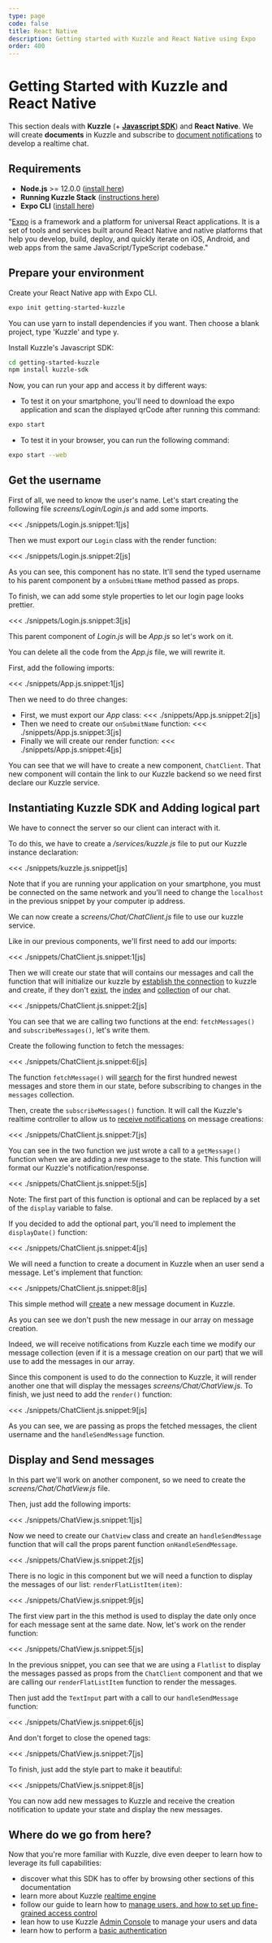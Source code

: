 ```yaml
---
type: page
code: false
title: React Native
description: Getting started with Kuzzle and React Native using Expo
order: 400
---
```



# Getting Started with Kuzzle and React Native

This section deals with **Kuzzle** (+ [**Javascript SDK**](/sdk/js/7/)) and **React Native**. We will create **documents** in Kuzzle and subscribe to [document notifications](/sdk/js/7/essentials/realtime-notifications/#document-messages) to develop a realtime chat.


## Requirements

- **Node.js** >= 12.0.0 ([install here](https://nodejs.org/en/download/))
- **Running Kuzzle Stack** ([instructions here](/core/2/guides/getting-started/running-kuzzle/))
- **Expo CLI** ([install here](https://docs.expo.io/versions/v36.0.0/get-started/installation/))

"[Expo](https://docs.expo.io/versions/latest/) is a framework and a platform for universal React applications. It is a set of tools and services built around React Native and native platforms that help you develop, build, deploy, and quickly iterate on iOS, Android, and web apps from the same JavaScript/TypeScript codebase."

## Prepare your environment

Create your React Native app with Expo CLI.
```bash
expo init getting-started-kuzzle
```
You can use yarn to install dependencies if you want.
Then choose a blank project, type 'Kuzzle' and type y.

Install Kuzzle's Javascript SDK: 
```bash
cd getting-started-kuzzle
npm install kuzzle-sdk
```

Now, you can run your app and access it by different ways:

  - To test it on your smartphone, you'll need to download the 
  expo application and scan the displayed qrCode after running this command:
  ```bash
  expo start
  ```
  - To test it in your browser, you can run the following command:
  ```bash
  expo start --web
  ```

## Get the username
First of all, we need to know the user's name.
Let's start creating the following file _screens/Login/Login.js_ and add some imports.

<<< ./snippets/Login.js.snippet:1[js]

Then we must export our `Login` class with the render function:

<<< ./snippets/Login.js.snippet:2[js]

As you can see, this component has no state. It'll send the typed username
to his parent component by a `onSubmitName` method passed as props.

To finish, we can add some style properties to let our login page looks prettier.

<<< ./snippets/Login.js.snippet:3[js]

This parent component of _Login.js_ will be _App.js_ so let's work on it. 

You can delete all the code from the _App.js_ file, we will rewrite it.

First, add the following imports:

<<< ./snippets/App.js.snippet:1[js]

Then we need to do three changes:
  - First, we must export our *App* class:
<<< ./snippets/App.js.snippet:2[js]
  - Then we need to create our `onSubmitName` function:
<<< ./snippets/App.js.snippet:3[js]
  - Finally we will create our render function:
<<< ./snippets/App.js.snippet:4[js]

You can see that we will have to create a new component, `ChatClient`.
That new component will contain the link to our Kuzzle backend so we need first declare our Kuzzle service.


## Instantiating Kuzzle SDK and Adding logical part

We have to connect the server so our client can interact with it.

To do this, we have to create a _/services/kuzzle.js_ file to put our Kuzzle instance declaration:

<<< ./snippets/kuzzle.js.snippet[js]

Note that if you are running your application on your smartphone, you must be connected on the same network and you'll need to change the `localhost` in the previous snippet by your computer ip address.

We can now create a _screens/Chat/ChatClient.js_ file to use our kuzzle service.

Like in our previous components, we'll first need to add our imports:

<<< ./snippets/ChatClient.js.snippet:1[js]

Then we will create our state that will contains our messages and call the function that will initialize our kuzzle by [establish the connection](/sdk/js/7/core-classes/kuzzle/connect/) to kuzzle and create, if they don't [exist](sdk/js/7/controllers/index/exists/), the [index](sdk/js/6/controllers/index/create/) and [collection](sdk/js/7/controllers/collection/create/) of our chat. 

<<< ./snippets/ChatClient.js.snippet:2[js]

You can see that we are calling two functions at the end: 
`fetchMessages()` and `subscribeMessages()`, let's write them.

Create the following function to fetch the messages: 

<<< ./snippets/ChatClient.js.snippet:6[js]

The function `fetchMessage()` will [search](/sdk/js/7/controllers/document/search/) for the first hundred newest messages and store them in our state, before subscribing to changes in the `messages` collection.

Then, create the `subscribeMessages()` function.
It will call the Kuzzle's realtime controller to allow us to [receive notifications](/sdk/js/7/controllers/realtime/subscribe/) on message creations:

<<< ./snippets/ChatClient.js.snippet:7[js]

You can see in the two function we just wrote a call to a `getMessage()` function when we are adding a new message to the state. This function will format our Kuzzle's notification/response.

<<< ./snippets/ChatClient.js.snippet:5[js]

Note: The first part of this function is optional and can be replaced by a set of the `display` variable to false. 

If you decided to add the optional part, you'll need to implement the `displayDate()` function:

<<< ./snippets/ChatClient.js.snippet:4[js]

We will need a function to create a document in Kuzzle when an user send a message. Let's implement that function:

<<< ./snippets/ChatClient.js.snippet:8[js]

This simple method will [create](/sdk/js/7/controllers/document/create/) a new message document in Kuzzle. 

As you can see we don't push the new message in our array on message creation.

Indeed, we will receive notifications from Kuzzle each time we modify our message collection (even if it is a message creation on our part) that we will use to add the messages in our array.

Since this component is used to do the connection to Kuzzle, it will render another one that will display the messages _screens/Chat/ChatView.js_. 
To finish, we just need to add the `render()` function: 

<<< ./snippets/ChatClient.js.snippet:9[js]

As you can see, we are passing as props the fetched messages, the client username and the `handleSendMessage` function.

## Display and Send messages

In this part we'll work on another component, so we need to create the _screens/Chat/ChatView.js_ file. 

Then, just add the following imports:

<<< ./snippets/ChatView.js.snippet:1[js]

Now we need to create our `ChatView` class and create an `handleSendMessage` function that will call the props parent function `onHandleSendMessage`. 

<<< ./snippets/ChatView.js.snippet:2[js]

There is no logic in this component but we will need a function to display the messages of our list: `renderFlatListItem(item)`:

<<< ./snippets/ChatView.js.snippet:9[js]

The first view part in the this method is used to display the date only once for each message sent at the same date.
Now, let's work on the render function:

<<< ./snippets/ChatView.js.snippet:5[js]

In the previous snippet, you can see that we are using a `Flatlist` to display the messages passed as props from the `ChatClient` component and that we are calling our `renderFlatListItem` function to render the messages.

Then just add the `TextInput` part with a call to our `handleSendMessage` function:

<<< ./snippets/ChatView.js.snippet:6[js]

And don't forget to close the opened tags:

<<< ./snippets/ChatView.js.snippet:7[js]

To finish, just add the style part to make it beautiful:

<<< ./snippets/ChatView.js.snippet:8[js]

You can now add new messages to Kuzzle and receive the creation notification to update your state and display the new messages.

## Where do we go from here?

Now that you're more familiar with Kuzzle, dive even deeper to learn how to leverage its full capabilities:

- discover what this SDK has to offer by browsing other sections of this documentation
- learn more about Kuzzle [realtime engine](/core/2/guides/essentials/real-time/)
- follow our guide to learn how to [manage users, and how to set up fine-grained access control](/core/2/guides/essentials/security/)
- lean how to use Kuzzle [Admin Console](/core/2/guides/essentials/admin-console/) to manage your users and data
- learn how to perform a [basic authentication](/sdk/js/7/controllers/auth/login)
